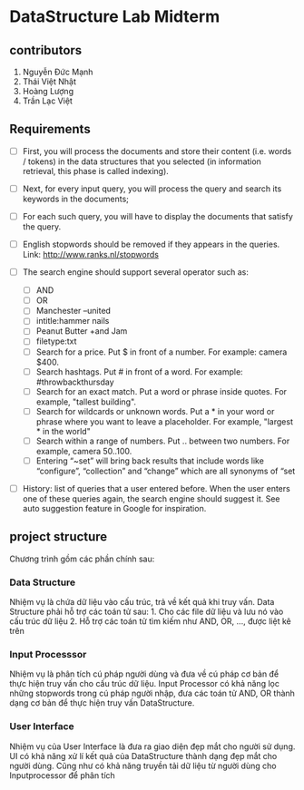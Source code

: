 # DataStructure Lab Midterm
## contributors
1. Nguyễn Đức Mạnh
2. Thái Việt Nhật    
3. Hoàng Lượng
4. Trần Lạc Việt

## Requirements
- [ ] First, you will process the documents and store their content (i.e. words / tokens) in the data structures that you selected (in information retrieval, this phase is called indexing).

- [ ] Next, for every input query, you will process the query and search its keywords in the documents;

- [ ] For each such query, you will have to display the documents that satisfy the query.

- [ ] English stopwords should be removed if they appears in the queries. Link: http://www.ranks.nl/stopwords

- [ ] The search engine should support several operator such as:
    - [ ] AND
    - [ ] OR
    - [ ] Manchester –united 
    - [ ] intitle:hammer nails
    - [ ] Peanut Butter +and Jam
    - [ ] filetype:txt
    - [ ] Search for a price. Put $ in front of a number. For example: camera $400.
    - [ ] Search hashtags. Put # in front of a word. For example: #throwbackthursday
    - [ ] Search for an exact match. Put a word or phrase inside quotes. For example, "tallest building".
    - [ ] Search for wildcards or unknown words. Put a * in your word or phrase where you want to leave a placeholder. For example, "largest * in the world"
    - [ ] Search within a range of numbers. Put .. between two numbers. For example, camera $50..$100.
    - [ ] Entering “~set” will bring back results that include words like “configure”, “collection” and “change” which are all synonyms of “set

- [ ] History: list of queries that a user entered before. When the user enters one of these queries again, the search engine should suggest it. See auto suggestion feature in Google for inspiration.

## project structure
Chương trình gồm các phần chính sau:

### Data Structure
Nhiệm vụ là chứa dữ liệu vào cấu trúc, trả về kết quả khi truy vấn.
Data Structure phải hỗ trợ các toán tử sau:
    1. Cho các file dữ liệu và lưu nó vào cấu trúc dữ liệu
    2. Hỗ trợ các toán tử tìm kiếm như AND, OR, ..., được liệt kê trên 

### Input Processsor
Nhiệm vụ là phân tích cú pháp người dùng và đưa về cú pháp cơ bản để thực hiện truy vấn cho cấu trúc dữ liệu. Input Processor có khả năng lọc những stopwords trong cú pháp người nhập, đưa các toán tử AND, OR thành dạng cơ bản để thực hiện truy vấn DataStructure.

### User Interface
Nhiệm vụ của User Interface là đưa ra giao diện đẹp mắt cho người sử dụng. UI có khả năng xử lí kết quả của DataStructure thành dạng đẹp mắt cho người dùng. Cũng như có khả năng truyền tải dữ liệu từ người dùng cho Inputprocessor để phân tích
